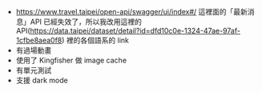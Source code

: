 * https://www.travel.taipei/open-api/swagger/ui/index#/ 這裡面的「最新消息」API 已經失效了，所以我改用這裡的 API(https://data.taipei/dataset/detail?id=dfd10c0e-1324-47ae-97af-1cfbe8aea0f8) 裡的各個語系的 link
* 有過場動畫
* 使用了 Kingfisher 做 image cache
* 有單元測試
* 支援 dark mode
